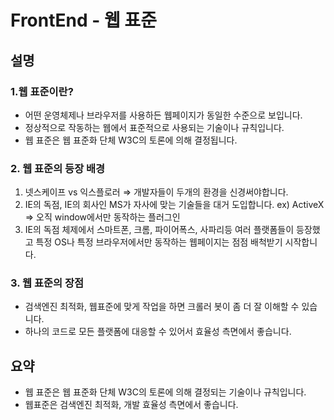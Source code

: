 # FrontEnd - 웹 표준

## 설명

### 1.웹 표준이란?

- 어떤 운영체제나 브라우저를 사용하든 웹페이지가 동일한 수준으로 보입니다.
- 정상적으로 작동하는 웹에서 표준적으로 사용되는 기술이나 규칙입니다.   
- 웹 표준은 웹 표준화 단체 W3C의 토론에 의해 결정됩니다.

### 2. 웹 표준의 등장 배경

1. 넷스케이프 vs 익스플로러 ⇒ 개발자들이 두개의 환경을 신경써야합니다.
2. IE의 독점, IE의 회사인 MS가 자사에 맞는 기술들을 대거 도입합니다.
ex) ActiveX ⇒ 오직 window에서만 동작하는 플러그인
3. IE의 독점 체제에서 스마트폰, 크롬, 파이어폭스, 사파리등 여러 플랫폼들이 등장했고 특정 OS나 특정 브라우저에서만 동작하는 웹페이지는 점점 배척받기 시작합니다.

### 3. 웹 표준의 장점

- 검색엔진 최적화, 웹표준에 맞게 작업을 하면 크롤러 봇이 좀 더 잘 이해할 수 있습니다.
- 하나의 코드로 모든 플랫폼에 대응할 수 있어서 효율성 측면에서 좋습니다.

## 요약

- 웹 표준은 웹 표준화 단체 W3C의 토론에 의해 결정되는 기술이나 규칙입니다.
- 웹표준은 검색엔진 최적화, 개발 효율성 측면에서 좋습니다.